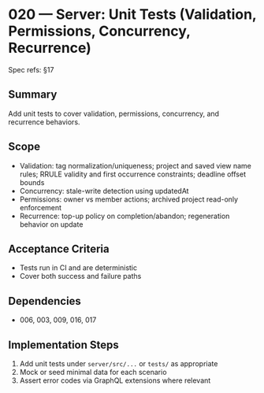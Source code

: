 # 020 — Server: Unit Tests (Validation, Permissions, Concurrency, Recurrence)

Spec refs: §17

## Summary
Add unit tests to cover validation, permissions, concurrency, and recurrence behaviors.

## Scope
- Validation: tag normalization/uniqueness; project and saved view name rules; RRULE validity and first occurrence constraints; deadline offset bounds
- Concurrency: stale-write detection using updatedAt
- Permissions: owner vs member actions; archived project read-only enforcement
- Recurrence: top-up policy on completion/abandon; regeneration behavior on update

## Acceptance Criteria
- Tests run in CI and are deterministic
- Cover both success and failure paths

## Dependencies
- 006, 003, 009, 016, 017

## Implementation Steps
1) Add unit tests under `server/src/...` or `tests/` as appropriate
2) Mock or seed minimal data for each scenario
3) Assert error codes via GraphQL extensions where relevant
